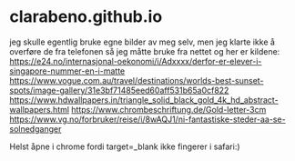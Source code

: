 # clarabeno.github.io
jeg skulle egentlig bruke egne bilder av meg selv, men jeg klarte ikke å overføre de fra telefonen
så jeg måtte bruke fra nettet og her er kildene:
https://e24.no/internasjonal-oekonomi/i/Adxxxx/derfor-er-elever-i-singapore-nummer-en-i-matte
https://www.vogue.com.au/travel/destinations/worlds-best-sunset-spots/image-gallery/31e3bf71485eed60aff531b65a0cf822
https://www.hdwallpapers.in/triangle_solid_black_gold_4k_hd_abstract-wallpapers.html
https://www.chrombeschriftung.de/Gold-letter-3cm
https://www.vg.no/forbruker/reise/i/8wAQJ1/ni-fantastiske-steder-aa-se-solnedganger

Helst åpne i chrome fordi target=_blank ikke fingerer i safari:)
